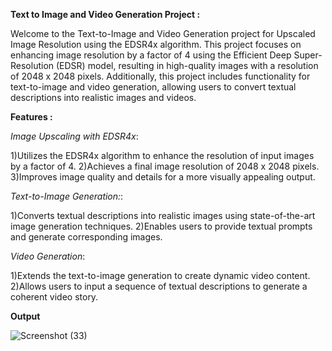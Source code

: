 __**Text to Image and Video Generation Project :**__

Welcome to the Text-to-Image and Video Generation project for Upscaled Image Resolution using the EDSR4x algorithm. This project focuses on enhancing image resolution by a factor of 4 using the Efficient Deep Super-Resolution (EDSR) model, resulting in high-quality images with a resolution of 2048 x 2048 pixels. Additionally, this project includes functionality for text-to-image and video generation, allowing users to convert textual descriptions into realistic images and videos.

__**Features :**__

*Image Upscaling with EDSR4x*:

1)Utilizes the EDSR4x algorithm to enhance the resolution of input images by a factor of 4.
2)Achieves a final image resolution of 2048 x 2048 pixels.
3)Improves image quality and details for a more visually appealing output.

*Text-to-Image Generation:*:

1)Converts textual descriptions into realistic images using state-of-the-art image generation techniques.
2)Enables users to provide textual prompts and generate corresponding images.

*Video Generation*:

1)Extends the text-to-image generation to create dynamic video content.
2)Allows users to input a sequence of textual descriptions to generate a coherent video story.

**Output**


![Screenshot (33)](https://github.com/Shashwat-23/Text-to-Image-and-Video-Generation/assets/131687188/89f65c91-f572-4911-97ca-d7683ec15b22)
